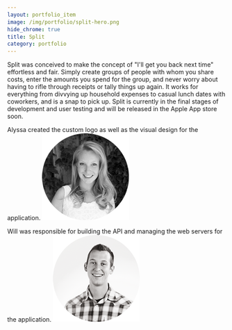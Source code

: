 ```yaml
---
layout: portfolio_item
image: /img/portfolio/split-hero.png
hide_chrome: true
title: Split
category: portfolio
---
```


Split was conceived to make the concept of "I'll get you back next time" effortless and fair. Simply create groups of people with whom you share costs, enter the amounts you spend for the group, and never worry about having to rifle through receipts or tally things up again. It works for everything from divvying up household expenses to casual lunch dates with coworkers, and is a snap to pick up. Split is currently in the final stages of development and user testing and will be released in the Apple App store soon.

<p class="author" markdown="1">
  Alyssa created the custom logo as well as the visual design for the application.
  <img src="/img/portraits/alyssa-round.png" alt="" class="profile">
</p>

<p class="author" markdown="1">
  Will was responsible for building the API and managing the web servers for the application.
  <img src="/img/portraits/will-round.png" alt="" class="profile">
</p>
